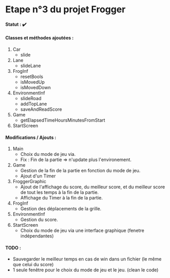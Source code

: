 # Etape n°3 du projet Frogger

#### Statut : :heavy_check_mark:

#### Classes et méthodes ajoutées :
1. Car
   * slide
2. Lane
   * slideLane
3. FrogInf
   * resetBools
   * isMovedUp
   * isMovedDown   
4. EnvironmentInf
   * slideRoad
   * addTopLane
   * saveAndReadScore
5. Game
   * getElapsedTimeHoursMinutesFromStart
6. StartScreen    

#### Modifications / Ajouts :
1. Main
   * Choix du mode de jeu via.
   * Fix : Fin de la partie => n'update plus l'environement.
2. Game
   * Gestion de la fin de la partie en fonction du mode de jeu.
   * Ajout d'un Timer
3. FroggerGraphic
   * Ajout de l'affichage du score, du meilleur score, et du meilleur score de tout les temps à la fin de la partie.
   * Affichage du Timer à la fin de la partie.
4. FrogInf
   * Gestion des déplacements de la grille.
5. EnvironmentInf
   * Gestion du score.
6. StartScreen
   * Choix du mode de jeu via une interface graphique (fenetre indépendantes)
   
#### TODO : 
   * Sauvegarder le meilleur temps en cas de win dans un fichier (le même que celui du score)
   * 1 seule fenêtre pour le choix du mode de jeu et le jeu. (clean le code)
   